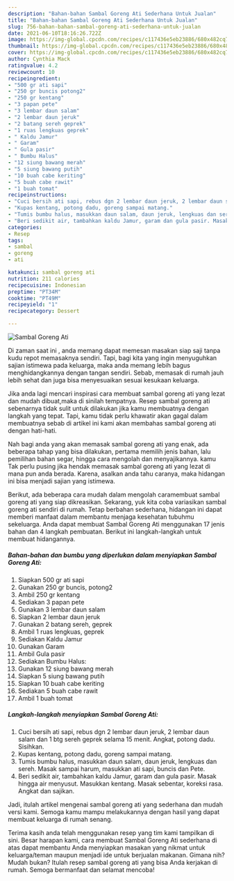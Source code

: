 ```yaml
---
description: "Bahan-bahan Sambal Goreng Ati Sederhana Untuk Jualan"
title: "Bahan-bahan Sambal Goreng Ati Sederhana Untuk Jualan"
slug: 756-bahan-bahan-sambal-goreng-ati-sederhana-untuk-jualan
date: 2021-06-10T18:16:26.722Z
image: https://img-global.cpcdn.com/recipes/c117436e5eb23886/680x482cq70/sambal-goreng-ati-foto-resep-utama.jpg
thumbnail: https://img-global.cpcdn.com/recipes/c117436e5eb23886/680x482cq70/sambal-goreng-ati-foto-resep-utama.jpg
cover: https://img-global.cpcdn.com/recipes/c117436e5eb23886/680x482cq70/sambal-goreng-ati-foto-resep-utama.jpg
author: Cynthia Mack
ratingvalue: 4.2
reviewcount: 10
recipeingredient:
- "500 gr ati sapi"
- "250 gr buncis potong2"
- "250 gr kentang"
- "3 papan pete"
- "3 lembar daun salam"
- "2 lembar daun jeruk"
- "2 batang sereh geprek"
- "1 ruas lengkuas geprek"
- " Kaldu Jamur"
- " Garam"
- " Gula pasir"
- " Bumbu Halus"
- "12 siung bawang merah"
- "5 siung bawang putih"
- "10 buah cabe keriting"
- "5 buah cabe rawit"
- "1 buah tomat"
recipeinstructions:
- "Cuci bersih ati sapi, rebus dgn 2 lembar daun jeruk, 2 lembar daun salam dan 1 btg sereh geprek selama 15 menit. Angkat, potong dadu. Sisihkan."
- "Kupas kentang, potong dadu, goreng sampai matang."
- "Tumis bumbu halus, masukkan daun salam, daun jeruk, lengkuas dan sereh. Masak sampai harum, masukkan ati sapi, buncis dan Pete."
- "Beri sedikit air, tambahkan kaldu Jamur, garam dan gula pasir. Masak hingga air menyusut. Masukkan kentang. Masak sebentar, koreksi rasa. Angkat dan sajikan."
categories:
- Resep
tags:
- sambal
- goreng
- ati

katakunci: sambal goreng ati 
nutrition: 211 calories
recipecuisine: Indonesian
preptime: "PT34M"
cooktime: "PT49M"
recipeyield: "1"
recipecategory: Dessert

---
```



![Sambal Goreng Ati](https://img-global.cpcdn.com/recipes/c117436e5eb23886/680x482cq70/sambal-goreng-ati-foto-resep-utama.jpg)

Di zaman  saat ini , anda memang dapat memesan masakan siap saji tanpa kudu repot memasaknya sendiri. Tapi, bagi kita yang ingin menyuguhkan sajian istimewa pada keluarga, maka anda memang lebih bagus menghidangkannya dengan tangan sendiri. Sebab, memasak di rumah jauh lebih sehat dan juga bisa menyesuaikan sesuai kesukaan keluarga.

Jika anda lagi mencari inspirasi cara membuat sambal goreng ati yang lezat dan mudah dibuat,maka di sinilah tempatnya. Resep sambal goreng ati  sebenarnya tidak sulit untuk dilakukan jika kamu membuatnya dengan langkah yang tepat. Tapi, kamu tidak perlu khawatir akan gagal dalam membuatnya 
sebab di artikel ini kami akan membahas sambal goreng ati dengan hati-hati.  



Nah bagi anda yang akan memasak sambal goreng ati yang enak, ada beberapa tahap yang bisa dilakukan, pertama memilih jenis bahan, lalu pemilihan bahan segar, hingga cara mengolah dan menyajikannya. kamu Tak perlu pusing jika hendak memasak sambal goreng ati yang lezat di mana pun anda berada. Karena, asalkan anda  tahu caranya, maka hidangan ini bisa menjadi sajian yang istimewa.

Berikut, ada beberapa cara mudah dalam mengolah caramembuat sambal goreng ati yang siap dikreasikan. Sekarang, yuk kita coba variasikan sambal goreng ati sendiri di rumah. Tetap berbahan sederhana, hidangan ini dapat memberi manfaat dalam membantu menjaga kesehatan tubuhmu sekeluarga. Anda dapat membuat Sambal Goreng Ati menggunakan 17 jenis bahan dan 4 langkah pembuatan. Berikut ini langkah-langkah untuk membuat hidangannya.

<!--inarticleads1-->

##### Bahan-bahan dan bumbu yang diperlukan dalam menyiapkan Sambal Goreng Ati:

1. Siapkan 500 gr ati sapi
1. Gunakan 250 gr buncis, potong2
1. Ambil 250 gr kentang
1. Sediakan 3 papan pete
1. Gunakan 3 lembar daun salam
1. Siapkan 2 lembar daun jeruk
1. Gunakan 2 batang sereh, geprek
1. Ambil 1 ruas lengkuas, geprek
1. Sediakan  Kaldu Jamur
1. Gunakan  Garam
1. Ambil  Gula pasir
1. Sediakan  Bumbu Halus:
1. Gunakan 12 siung bawang merah
1. Siapkan 5 siung bawang putih
1. Siapkan 10 buah cabe keriting
1. Sediakan 5 buah cabe rawit
1. Ambil 1 buah tomat




<!--inarticleads2-->

##### Langkah-langkah menyiapkan Sambal Goreng Ati:

1. Cuci bersih ati sapi, rebus dgn 2 lembar daun jeruk, 2 lembar daun salam dan 1 btg sereh geprek selama 15 menit. Angkat, potong dadu. Sisihkan.
1. Kupas kentang, potong dadu, goreng sampai matang.
1. Tumis bumbu halus, masukkan daun salam, daun jeruk, lengkuas dan sereh. Masak sampai harum, masukkan ati sapi, buncis dan Pete.
1. Beri sedikit air, tambahkan kaldu Jamur, garam dan gula pasir. Masak hingga air menyusut. Masukkan kentang. Masak sebentar, koreksi rasa. Angkat dan sajikan.




Jadi, itulah artikel mengenai  sambal goreng ati  yang sederhana dan mudah versi kami. Semoga kamu mampu melakukannya dengan hasil yang dapat membuat keluarga di rumah senang. 

Terima kasih anda telah menggunakan resep yang tim kami tampilkan di sini. Besar harapan kami, cara membuat  Sambal Goreng Ati sederhana di atas dapat membantu Anda menyiapkan masakan yang nikmat untuk keluarga/teman maupun menjadi ide untuk berjualan makanan. Gimana nih? Mudah bukan? Itulah resep sambal goreng ati yang bisa Anda kerjakan di rumah. Semoga bermanfaat dan selamat mencoba!

